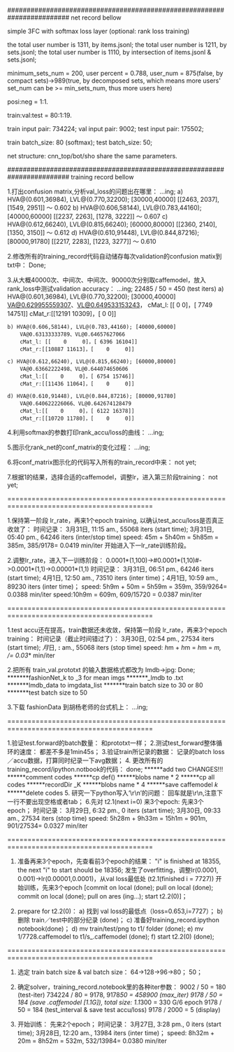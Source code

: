 ######################################################################## net record bellow

simple 3FC with softmax loss layer (optional: rank loss training)

the total user number is 1311, by items.jsonl;
the total user number is 1211, by sets.jsonl;
the total user number is 1110, by intersection of items.jsonl & sets.jsonl;

minimum_sets_num = 200, user percent = 0.788, user_num = 875(false, by compact sets)->989(true, by decomposed sets, which means more users' set_num can be >= min_sets_num, thus more users here)

posi:neg = 1:1.

train:val:test = 80:1:19.

train input pair: 734224;
val input pair: 9002;
test input pair: 175502;

train batch_size: 80 (softmax);
test batch_size: 50;

net structure: cnn_top/bot/sho share the same parameters.

######################################################################## training record bellow

1.打出confusion matrix,分析val_loss的问题出在哪里：
	...ing;
	a) HVA@(0.601,36984), LVL@(0.770,32200); [30000,40000]
		[[2463, 2037],
         [1549, 2951]] ～ 0.602
	b) HVA@(0.606,58144), LVL@(0.783,44160); [40000,60000]
		[[2237, 2263],
         [1278, 3222]] ～ 0.607
	c) HVA@(0.612,66240), LVL@(0.815,66240); [60000,80000]
		[[2360, 2140],
         [1350, 3150]] ～ 0.612
	d) HVA@(0.610,91448), LVL@(0.844,87216); [80000,91780]
		[[2217, 2283],
         [1223, 3277]] ～ 0.610

2.修改所有的training_record代码自动储存每次validation的confusion matix到txt中：
	Done;

3.从大概40000次、中间次、中间次、90000次分别取caffemodel，放入rank_loss中测试validation accuracy：
	...ing;
	22485 / 50 = 450 (test iters)
	a) HVA@(0.601,36984), LVL@(0.770,32200); [30000,40000]
		VA@0.629955559307、VL@0.649533153243，
		cMat_l: [[    0     0]，[ 7749 14751]]
		cMat_r:[[12191 10309]，[    0     0]]

	b) HVA@(0.606,58144), LVL@(0.783,44160); [40000,60000]
		VA@0.63133333789、VL@0.64657627066
		cMat_l: [[    0     0]，[ 6396 16104]]
		cMat_r:[[10887 11613]，[    0     0]]

	c) HVA@(0.612,66240), LVL@(0.815,66240); [60000,80000]
		VA@0.63662222498、VL@0.644074650606
		cMat_l:[[    0     0]，[ 6754 15746]]
		cMat_r:[[11436 11064]，[    0     0]]

	d) HVA@(0.610,91448), LVL@(0.844,87216); [80000,91780]
		VA@0.640622226066、VL@0.642674128479
		cMat_l:[[    0     0]，[ 6122 16378]]
		cMat_r:[[10720 11780]，[    0     0]]

4.利用softmax的参数打印rank_accu/loss的曲线：
	...ing;

5.图示化rank_net的conf_matrix的变化过程：
	...ing;

6.将conf_matrix图示化的代码写入所有的train_record中来：
	not yet;

7.根据1的结果，选择合适的caffemodel，调整lr，进入第三阶段training：
	not yet;

==========================================================================================

1.保持第一阶段 lr_rate，再来1个epoch training, 以确认test_accu/loss是否真正收敛了：
	时间记录：
	3月31日, 11:15 am., 55068 iters (start time); 3月31日, 05:40 pm., 64246 iters (inter/stop time)
	speed: 45m + 5h40m = 5h85m = 385m, 385/9178= 0.0419 min/iter
	开始进入下一lr_rate训练阶段。

2.调整lr_rate，进入下一训练阶段：
	0.0001*(1,100)->#0.0001*(1,10)#->0.0001*(1,1)->0.00001*(1,1)
	时间记录：
	3月31日, 06:51 pm., 64246 iters (start time); 4月1日, 12:50 am., 73510 iters (inter time)；4月1日, 10:59 am., 89230 iters (inter time)；
	speed: 5h9m + 50m = 5h59m = 359m, 359/9264= 0.0388 min/iter
	speed:10h9m = 609m, 609/15720 = 0.0387 min/iter

==========================================================================================

1.test accu还在提高，train数据还未收敛，保持第一阶段 lr_rate，再来3个epoch training：
	时间记录（截止时间错过了）：
	3月30日, 02:54 pm., 27534 iters (start time); *月*日, **:** am., 55068 iters (stop time)
	speed: *h*m + *h*m = *h*m = *m, */*= 0.03** min/iter

2.把所有 train_val.prototxt 的输入数据格式都改为 lmdb->jpg:
	Done;
	*******fashionNet_k to _3 for mean imgs
	*******_lmdb to .txt
	*******lmdb_data to imgdata_list
	*******train batch size to 30 or 80
	*******test batch size to 50

3.下载 fashionData 到胡杨老师的台式机上：
	...ing;

==========================================================================================

1.验证test.forward的batch数量：
	和prototxt一样；
2.测试test_forward整体循环的速度：
	都差不多是1min45s；
3.验证train所记录的数据：
	记录的batch loss／accu数据，打算同时纪录一下avg数据；
4. 更改所有的training_record/ipython.notbook的代码：
	done;
	******add two CHANGES!!!
	******comment codes
	******cp def()
	******blobs name * 2
	******cp all codes
	******recordDir _K
	******blobs name * 4
	******save caffemodel _k_
	******delete codes
5. 研究一下python写入‘\r\n’的问题：
	回车就是\r\n,注意下一行不要出现空格或者tab；
6.先对 t2.1(next i=0) 来3个epoch:
	先来3个epoch；
    时间记录：
	3月29日, 6:32 pm., 0 iters (start time); 3月30日, 09:33 am., 27534 iters (stop time)
	speed: 5h28m + 9h33m = 15h1m = 901m, 901/27534= 0.0327 min/iter


==========================================================================================

1. 准备再来3个epoch，先查看前3个epoch的结果：
	"i" is finished at 18355, the next "i" to start should be 18356;
	发生了overfitting，调整lr(0.0001, 0.001)->lr(0.00001,0.0001)，从val loss最低处 (t2.1(finished i = 7727)) 开始训练，先来3个epoch [commit on local (done); pull on local (done); commit on local (done); pull on ares (ing...); start t2.2(0)]；

2. prepare for t2.2(0)：
	a) 找到 val loss的最低点（loss=0.653,i=7727）；
	b) 删除 train／test中的部分纪录 (done)；
	c) 准备好training_record.ipython notebook(done)；
	d)  mv train/test/png to t1/ folder (done);
	e) mv 1/7728.caffemodel to t1/s_.caffemodel (done);
	f) start t2.2(0) (done);

==========================================================================================

1. 选定 train batch size & val batch size：
	64->128->96->80；
	50；

2. 确定solver，training_record.notebook里的各种iter参数：
	9002 / 50 = 180 (test-iter)
	734224 / 80 = 9178, 9178*50 = 458900 (max_iter)
	9178 / 50 = 184 (save .caffemodel [1.1G]), total size: 1.1*300 = 330 G/6 epoch 
	9178 / 50 = 184 (test_interval & save test accu/loss)
	9178 / 2000 = 5 (display)

3. 开始训练：
	先来2个epoch；
    时间记录：
	3月27日, 3:28 pm., 0 iters (start time); 3月28日, 12:20 am., 13984 iters (inter time)；
	speed: 8h32m + 20m = 8h52m = 532m, 532/13984= 0.0380 min/iter


